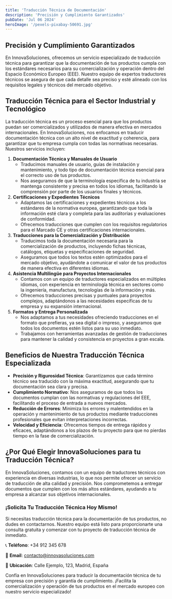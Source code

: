 ```yaml
---
title: 'Traducción Técnica de Documentación'
description: 'Precisión y Cumplimiento Garantizados'
pubDate: 'Jul 06 2024'
heroImage: '/pexels-pixabay-50691.jpg'
---
```


## Precisión y Cumplimiento Garantizados

En InnovaSoluciones, ofrecemos un servicio especializado de traducción técnica para garantizar que la documentación de tus productos cumpla con los estándares necesarios para su comercialización y operación dentro del Espacio Económico Europeo (EEE). Nuestro equipo de expertos traductores técnicos se asegura de que cada detalle sea preciso y esté alineado con los requisitos legales y técnicos del mercado objetivo.

## Traducción Técnica para el Sector Industrial y Tecnológico

La traducción técnica es un proceso esencial para que los productos puedan ser comercializados y utilizados de manera efectiva en mercados internacionales. En InnovaSoluciones, nos enfocamos en traducir documentación técnica con un alto nivel de exactitud y coherencia, para garantizar que tu empresa cumpla con todas las normativas necesarias. Nuestros servicios incluyen:

1. **Documentación Técnica y Manuales de Usuario**
    - Traducimos manuales de usuario, guías de instalación y mantenimiento, y todo tipo de documentación técnica esencial para el correcto uso de tus productos.
    - Nos aseguramos de que la terminología específica de tu industria se mantenga consistente y precisa en todos los idiomas, facilitando la comprensión por parte de los usuarios finales y técnicos.
2. **Certificaciones y Expedientes Técnicos**
    - Adaptamos las certificaciones y expedientes técnicos a los estándares de la normativa europea, garantizando que toda la información esté clara y completa para las auditorías y evaluaciones de conformidad.
    - Ofrecemos traducciones que cumplen con los requisitos regulatorios para el Marcado CE y otras certificaciones internacionales.
3. **Traducciones para la Comercialización y Distribución**
    - Traducimos toda la documentación necesaria para la comercialización de productos, incluyendo fichas técnicas, catálogos, etiquetas y especificaciones de seguridad.
    - Aseguramos que todos los textos estén optimizados para el mercado objetivo, ayudándote a comunicar el valor de tus productos de manera efectiva en diferentes idiomas.
4. **Asistencia Multilingüe para Proyectos Internacionales**
    - Contamos con un equipo de traductores especializados en múltiples idiomas, con experiencia en terminología técnica en sectores como la ingeniería, manufactura, tecnologías de la información y más.
    - Ofrecemos traducciones precisas y puntuales para proyectos complejos, adaptándonos a las necesidades específicas de tu empresa y su expansión internacional.
5. **Formatos y Entrega Personalizada**
    - Nos adaptamos a tus necesidades ofreciendo traducciones en el formato que prefieras, ya sea digital o impreso, y aseguramos que todos los documentos estén listos para su uso inmediato.
    - Trabajamos con herramientas avanzadas de gestión de traducciones para mantener la calidad y consistencia en proyectos a gran escala.

## Beneficios de Nuestra Traducción Técnica Especializada

- **Precisión y Rigurosidad Técnica**: Garantizamos que cada término técnico sea traducido con la máxima exactitud, asegurando que tu documentación sea clara y precisa.
- **Cumplimiento Normativo**: Nos aseguramos de que todos los documentos cumplan con las normativas y regulaciones del EEE, facilitando el proceso de entrada a nuevos mercados.
- **Reducción de Errores**: Minimiza los errores y malentendidos en la operación y mantenimiento de tus productos mediante traducciones profesionales que evitan interpretaciones incorrectas.
- **Velocidad y Eficiencia**: Ofrecemos tiempos de entrega rápidos y eficaces, adaptándonos a los plazos de tu proyecto para que no pierdas tiempo en la fase de comercialización.

## ¿Por Qué Elegir InnovaSoluciones para tu Traducción Técnica?

En InnovaSoluciones, contamos con un equipo de traductores técnicos con experiencia en diversas industrias, lo que nos permite ofrecer un servicio de traducción de alta calidad y precisión. Nos comprometemos a entregar documentos que cumplen con los más altos estándares, ayudando a tu empresa a alcanzar sus objetivos internacionales.

### ¡Solicita Tu Traducción Técnica Hoy Mismo!

Si necesitas traducción técnica para la documentación de tus productos, no dudes en contactarnos. Nuestro equipo está listo para proporcionarte una consulta gratuita y comenzar con tu proyecto de traducción técnica de inmediato.

📞 **Teléfono**: +34 912 345 678

📧 **Email**: [contacto@innovasoluciones.com](mailto:contacto@innovasoluciones.com)

📍 **Ubicación**: Calle Ejemplo, 123, Madrid, España

Confía en InnovaSoluciones para traducir la documentación técnica de tu empresa con precisión y garantía de cumplimiento. ¡Facilita la comercialización y operación de tus productos en el mercado europeo con nuestro servicio especializado!